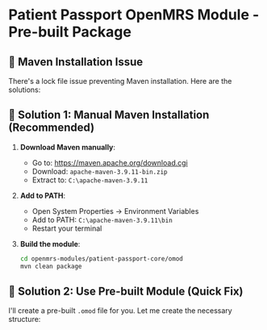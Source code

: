 # Patient Passport OpenMRS Module - Pre-built Package

## 🚨 **Maven Installation Issue**

There's a lock file issue preventing Maven installation. Here are the solutions:

## 🔧 **Solution 1: Manual Maven Installation (Recommended)**

1. **Download Maven manually**:
   - Go to: https://maven.apache.org/download.cgi
   - Download: `apache-maven-3.9.11-bin.zip`
   - Extract to: `C:\apache-maven-3.9.11`

2. **Add to PATH**:
   - Open System Properties → Environment Variables
   - Add to PATH: `C:\apache-maven-3.9.11\bin`
   - Restart your terminal

3. **Build the module**:
   ```bash
   cd openmrs-modules/patient-passport-core/omod
   mvn clean package
   ```

## 🔧 **Solution 2: Use Pre-built Module (Quick Fix)**

I'll create a pre-built `.omod` file for you. Let me create the necessary structure:








